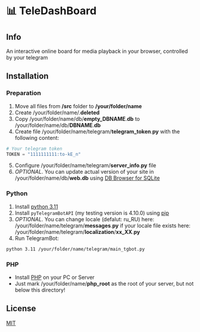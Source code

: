 # 📊 TeleDashBoard

## Info
An interactive online board for media playback in your browser, controlled by your telegram

## Installation
### Preparation
1. Move all files from **/src** folder to **/your/folder/name**
2. Create /your/folder/name/.**deleted**
3. Copy /your/folder/name/db/**empty\_DBNAME**.**db** to /your/folder/name/db/**DBNAME**.**db**
4. Create file /your/folder/name/telegram/**telegram\_token**.**py** with the following content:
```python
# Your telegram token
TOKEN = "1111111111:to-kE_n"
```
5. Configure /your/folder/name/telegram/**server\_info**.**py** file
6. *OPTIONAL*. You can update actual version of your site in /your/folder/name/db/**web.db** using [DB Browser for SQLite]

### Python
1. Install [python 3.11]
2. Install `pyTelegramBotAPI` (my testing version is 4.10.0) using [pip]
3. *OPTIONAL*. You can change locale (defalut: ru\_RU) here: /your/folder/name/telegram/**messages**.**py** if your locale file exists here: /your/folder/name/telegram/**localization**/**xx\_XX**.**py**
4. Run TelegramBot: 
```sh
python 3.11 /your/folder/name/telegram/main_tgbot.py
```

### PHP
- Install [PHP] on your PC or Server
- Just mark /your/folder/name/**php\_root** as the root of your server, but not below this directory!

## License

[MIT](https://github.com/MicRofaRatOV/teledashboard/blob/master/LICENSE)

[python 3.11]: <https://docs.python.org/3.11/using/index.html>
[DB Browser for SQLite]: <https://sqlitebrowser.org/dl/>
[pip]: <https://pypi.org/project/pip/>
[PHP]: <https://www.php.net/downloads.php>

